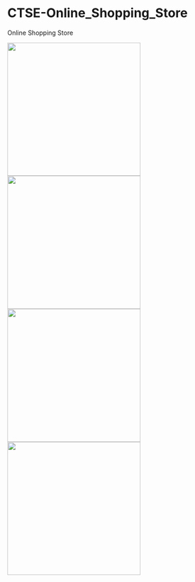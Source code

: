 # CTSE-Online_Shopping_Store
Online Shopping Store

<img height="300" src="https://user-images.githubusercontent.com/85009979/226935676-ace5e3bd-0c2f-49a7-a979-2e77b52ebcff.png"> <img height="300" src="https://user-images.githubusercontent.com/85009979/226935695-420e74ec-4cc3-490d-aaa2-802ed8c6d7d1.png">
<img height="300" src="https://user-images.githubusercontent.com/85009979/226935711-0bc281ce-1d98-42ea-9609-190c46fe0271.png">
<img height="300" src="https://user-images.githubusercontent.com/85009979/226935722-3ba81642-41e4-4f89-b3b2-8edcdc12f937.png">
